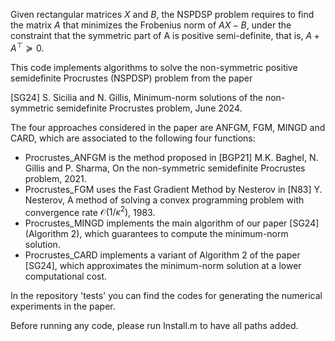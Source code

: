 Given rectangular matrices $X$ and $B$, the NSPDSP problem requires to find the matrix $A$ that minimizes the Frobenius norm of $AX-B$, under the constraint that the symmetric part of A is positive semi-definite, that is, $A+A^\top\succeq 0$. 

This code implements algorithms to solve the non-symmetric positive semidefinite Procrustes (NSPDSP) problem from the paper

[SG24] S. Sicilia and N. Gillis, Minimum-norm solutions of the non-symmetric semidefinite Procrustes problem, June 2024. 


The four approaches considered in the paper are ANFGM, FGM, MINGD and CARD, which are associated to the following four functions: 
- Procrustes_ANFGM is the method proposed in [BGP21] M.K. Baghel, N. Gillis and P. Sharma, On the non-symmetric semidefinite Procrustes problem, 2021. 
- Procrustes_FGM uses the Fast Gradient Method by Nesterov in [N83] Y. Nesterov, A method of solving a convex programming problem with convergence rate $\mathcal{O}(1/\kappa^2)$, 1983. 
- Procrustes_MINGD implements the main algorithm of our paper [SG24] (Algorithm 2), which guarantees to compute the minimum-norm solution. 
- Procrustes_CARD implements a variant of Algorithm 2 of the paper [SG24], which approximates the minimum-norm solution at a lower computational cost.  

In the repository 'tests' you can find the codes for generating the numerical experiments in the paper.

Before running any code, please run Install.m to have all paths added. 
